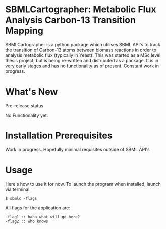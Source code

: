 SBMLCartographer: Metabolic Flux Analysis Carbon-13 Transition Mapping
=========================================================
SBMLCartographer is a python package which utilises SBML API's to track the transition
of Carbon-13 atoms between biomass reactions in order to analysis metabolic flux (typically in Yeast).
This was started as a MSc level thesis project, but is being re-written and distributed as a package.
It is in very early stages and has no functionality as of present. Constant work in progress.

What's New
==========
Pre-release status.

No Functionality yet.


Installation Prerequisites
==========================

Work in progress. Hopefully minimal requisites outside of SBML API's


Usage
=====

Here's how to use it for now. To launch the program when installed, launch via terminal:

    $ sbmlc -flags

All flags for the application are:

    -flag1 :: haha what will go here?
	-flag2 :: who knows












